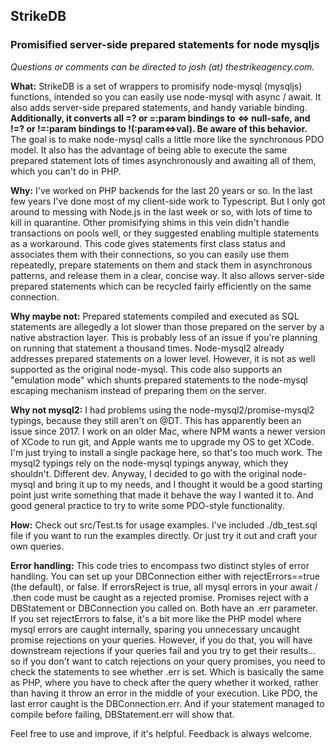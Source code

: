 ## **StrikeDB**
### **Promisified server-side prepared statements for node mysqljs**

*Questions or comments can be directed to josh (at) thestrikeagency.com.*

**What:** StrikeDB is a set of wrappers to promisify node-mysql (mysqljs) functions, intended so you can easily use node-mysql with async / await. It also adds server-side prepared statements, and handy variable binding. **Additionally, it converts all =? or =:param bindings to <=> null-safe, and !=? or !=:param bindings to !(:param<=>val). Be aware of this behavior.** The goal is to make node-mysql calls a little more like the synchronous PDO model. It also has the advantage of being able to execute the same prepared statement lots of times asynchronously and awaiting all of them, which you can't do in PHP.

**Why:** I've worked on PHP backends for the last 20 years or so. In the last few years I've done most of my client-side work to Typescript. But I only got around to messing with Node.js in the last week or so, with lots of time to kill in quarantine.
Other promisifying shims in this vein didn't handle transactions on pools well, or they suggested enabling multiple statements as a workaround. This code gives statements first class status and associates them with their connections, so you can easily use them repeatedly, prepare statements on them and stack them in asynchronous patterns, and release them in a clear, concise way. It also allows server-side prepared statements which can be recycled fairly efficiently on the same connection.

**Why maybe not:** Prepared statements compiled and executed as SQL statements are allegedly a lot slower than those prepared on the server by a native abstraction layer. This is probably less of an issue if you're planning on running that statement a thousand times. Node-mysql2 already addresses prepared statements on a lower level. However, it is not as well supported as the original node-mysql. This code also supports an "emulation mode" which shunts prepared statements to the node-mysql escaping mechanism instead of preparing them on the server.

**Why not mysql2:** I had problems using the node-mysql2/promise-mysql2 typings, because they still aren't on @DT. This has apparently been an issue since 2017. I work on an older Mac, where NPM wants a newer version of XCode to run git, and Apple wants me to upgrade my OS to get XCode. I'm just trying to install a single package here, so that's too much work. The mysql2 typings rely on the node-mysql typings anyway, which they shouldn't. Different dev. Anyway, I decided to go with the original node-mysql and bring it up to my needs, and I thought it would be a good starting point just write something that made it behave the way I wanted it to. And good general practice to try to write some PDO-style functionality.

**How:** Check out src/Test.ts for usage examples. I've included ./db_test.sql file if you want to run the examples directly. Or just try it out and craft your own queries.

**Error handling:** This code tries to encompass two distinct styles of error handling. You can set up your DBConnection either with rejectErrors==true (the default), or false. If errorsReject is true, all mysql errors in your await / .then code must be caught as a rejected promise. Promises reject with a DBStatement or DBConnection you called on. Both have an .err parameter. If you set rejectErrors to false, it's a bit more like the PHP model where mysql errors are caught internally, sparing you unnecessary uncaught promise rejections on your queries. However, if you do that, you will have downstream rejections if your queries fail and you try to get their results... so if you don't want to catch rejections on your query promises, you need to check the statements to see whether .err is set. Which is basically the same as PHP, where you have to check after the query whether it worked, rather than having it throw an error in the middle of your execution. Like PDO, the last error caught is the DBConnection.err. And if your statement managed to compile before failing, DBStatement.err will show that.

Feel free to use and improve, if it's helpful. Feedback is always welcome.

